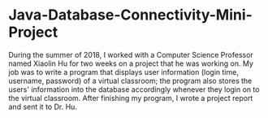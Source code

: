 # Java-Database-Connectivity-Mini-Project
During the summer of 2018, I worked with a Computer Science Professor named Xiaolin Hu for two weeks on a project that he was working on. My job was to write a program that displays user information (login time, username, password) of a virtual classroom; the program also stores the users' information into the database accordingly whenever they login on to the virtual classroom. After finishing my program, I wrote a project report and sent it to Dr. Hu.
